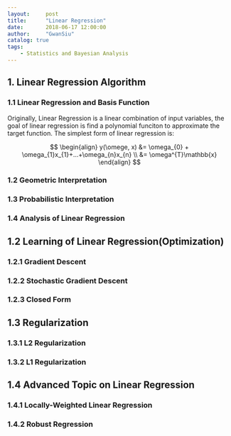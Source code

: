 ```yaml
---
layout:     post
title:      "Linear Regression"
date:       2018-06-17 12:00:00
author:     "GwanSiu"
catalog: true
tags:
    - Statistics and Bayesian Analysis
---
```


## 1. Linear Regression Algorithm

### 1.1 Linear Regression and Basis Function

Originally, Linear Regression is a linear combination of input variables, the goal of linear regression is find a polynomial funciton to approximate the target function. The simplest form of linear regression is:

$$
\begin{align}
y(\omege, x) &= \omega_{0} + \omega_{1}x_{1}+...+\omega_{n}x_{n} \\
&= \omega^{T}\mathbb{x}
\end{align}
$$
### 1.2 Geometric Interpretation
### 1.3 Probabilistic Interpretation
### 1.4 Analysis of Linear Regression

## 1.2 Learning of Linear Regression(Optimization)

### 1.2.1 Gradient Descent
### 1.2.2 Stochastic Gradient Descent
### 1.2.3 Closed Form

## 1.3 Regularization

### 1.3.1 L2 Regularization
### 1.3.2 L1 Regularization

## 1.4 Advanced Topic on Linear Regression

### 1.4.1 Locally-Weighted Linear Regression
### 1.4.2 Robust Regression
